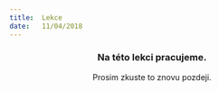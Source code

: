 ```yaml
---
title:  Lekce
date:   11/04/2018
---
```


### <center>Na této lekci pracujeme.</center>
<center>Prosim zkuste to znovu pozdeji.</center>